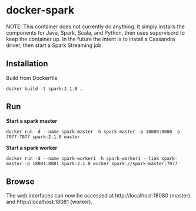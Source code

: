 # docker-spark

NOTE: This container does not currently do anything. It simply installs the components for Java, Spark, Scala, and Python, then uses supervisord to keep the container up. In the future the intent is to install a Cassandra driver, then start a Spark Streaming job.

## Installation

Build from Dockerfile

```
docker build -t spark:2.1.0 .
```

## Run

**Start a spark master**
```
docker run -d --name spark-master -h spark-master -p 18080:8080 -p 7077:7077 spark:2.1.0 master
```

**Start a spark worker**
```
docker run -d --name spark-worker1 -h spark-worker1 --link spark-master -p 18081:8081 spark:2.1.0 worker spark://spark-master:7077
```

## Browse

The web interfaces can now be accessed at http://localhost:18080 (master) and http://localhost:18081 (worker).
